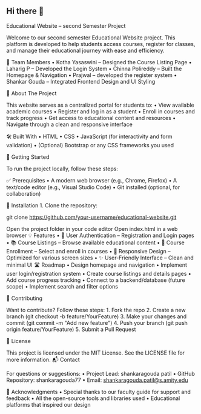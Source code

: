 ## Hi there 👋
Educational Website – second Semester Project

Welcome to our second semester Educational Website project. This platform is developed to help students access courses, register for classes, and manage their educational journey with ease and efficiency.

👥 Team Members • Kotha Yasaswini – Designed the Course Listing Page • Laharig P – Developed the Login System • Chinna Polireddy – Built the Homepage & Navigation • Prajwal – developed the register system • Shankar Gouda – Integrated Frontend Design and UI Styling

📌 About The Project

This website serves as a centralized portal for students to: • View available academic courses • Register and log in as a student • Enroll in courses and track progress • Get access to educational content and resources • Navigate through a clean and responsive interface

🛠 Built With • HTML • CSS • JavaScript (for interactivity and form validation) • (Optional) Bootstrap or any CSS frameworks you used

🚀 Getting Started

To run the project locally, follow these steps:

✅ Prerequisites • A modern web browser (e.g., Chrome, Firefox) • A text/code editor (e.g., Visual Studio Code) • Git installed (optional, for collaboration)

🔧 Installation 1. Clone the repository:

git clone https://github.com/your-username/educational-website.git

Open the project folder in your code editor
Open index.html in a web browser 💡 Features • 🔐 User Authentication – Registration and Login pages • 📚 Course Listings – Browse available educational content • 📝 Course Enrollment – Select and enroll in courses • 📱 Responsive Design – Optimized for various screen sizes • ✨ User-Friendly Interface – Clean and minimal UI
🛣 Roadmap • Design homepage and navigation • Implement user login/registration system • Create course listings and details pages • Add course progress tracking • Connect to a backend/database (future scope) • Implement search and filter options

🤝 Contributing

Want to contribute? Follow these steps: 1. Fork the repo 2. Create a new branch (git checkout -b feature/YourFeature) 3. Make your changes and commit (git commit -m "Add new feature") 4. Push your branch (git push origin feature/YourFeature) 5. Submit a Pull Request

📜 License

This project is licensed under the MIT License. See the LICENSE file for more information. 📬 Contact

For questions or suggestions: • Project Lead: shankaragouda patil • GitHub Repository: shankaragouda77 • Email: shankaragouda.patil@s.amity.edu

🙏 Acknowledgments • Special thanks to our faculty guide for support and feedback • All the open-source tools and libraries used • Educational platforms that inspired our design
<!--
**shankaragouda77/shankaragouda77** is a ✨ _special_ ✨ repository because its `README.md` (this file) appears on your GitHub profile.

Here are some ideas to get you started:

- 🔭 I’m currently working on ...
- 🌱 I’m currently learning ...
- 👯 I’m looking to collaborate on ...
- 🤔 I’m looking for help with ...
- 💬 Ask me about ...
- 📫 How to reach me: ...
- 😄 Pronouns: ...
- ⚡ Fun fact: ...
-->
